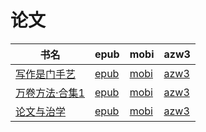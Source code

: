 # 论文

| 书名 | epub | mobi | azw3 |
| --- | --- | --- | --- |
| [写作是门手艺](http://ct.dalanmei.com/f/31084289-771240383-1a4acf) | [epub](http://ct.dalanmei.com/f/31084289-771240383-1a4acf) | [mobi](http://ct.dalanmei.com/f/31084289-771228427-100dd1) | [azw3](http://ct.dalanmei.com/f/31084289-771232430-8a5eb0) |
| [万卷方法·合集1](http://ct.dalanmei.com/f/31084289-575337772-45f346) | [epub](http://ct.dalanmei.com/f/31084289-575337772-45f346) | [mobi](http://ct.dalanmei.com/f/31084289-575256666-511439) | [azw3](http://ct.dalanmei.com/f/31084289-575310762-bc6711) |
| [论文与治学](http://ct.dalanmei.com/f/31084289-572124606-467b8d) | [epub](http://ct.dalanmei.com/f/31084289-572124606-467b8d) | [mobi](http://ct.dalanmei.com/f/31084289-571594559-1d4dd2) | [azw3](http://ct.dalanmei.com/f/31084289-571982811-6d1c31) |
